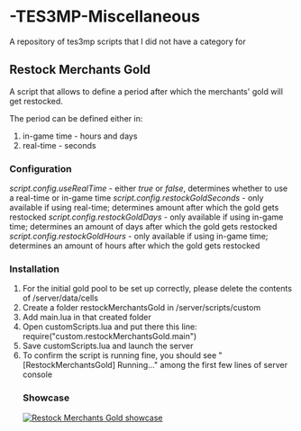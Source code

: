 # -TES3MP-Miscellaneous

A repository of tes3mp scripts that I did not have a category for

## Restock Merchants Gold

A script that allows to define a period after which the merchants' gold will get restocked.

The period can be defined either in:

<ol>
<li>in-game time - hours and days</li>
<li>real-time - seconds</li>
</ol>

### Configuration

*script.config.useRealTime* - either *true* or *false*, determines whether to use a real-time or in-game time
*script.config.restockGoldSeconds* - only available if using real-time; determines amount after which the gold gets restocked
*script.config.restockGoldDays* - only available if using in-game time; determines an amount of days after which the gold gets restocked
*script.config.restockGoldHours* - only available if using in-game time; determines an amount of hours after which the gold gets restocked

### Installation

<ol>
<li>For the initial gold pool to be set up correctly, please delete the contents of <tes3mp>/server/data/cells</li>
<li>Create a folder restockMerchantsGold in <tes3mp>/server/scripts/custom</li>
<li>Add main.lua in that created folder</li>
<li>Open customScripts.lua and put there this line: require("custom.restockMerchantsGold.main")</li>
<li>Save customScripts.lua and launch the server</li>
<li>To confirm the script is running fine, you should see "[RestockMerchantsGold] Running..." among the first few lines of server console</li>                                                                                                                                    

### Showcase
[![Restock Merchants Gold showcase](https://i.ytimg.com/vi/vAsz7pjNcBE/hqdefault.jpg)](https://www.youtube.com/watch?v=vAsz7pjNcBE)